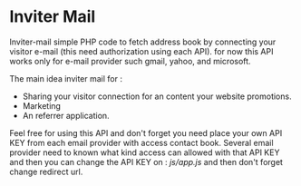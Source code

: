 # Inviter Mail

Inviter-mail simple PHP code to fetch address book by connecting your visitor e-mail (this need authorization using each API). for now this API works only for e-mail provider such gmail, yahoo, and microsoft.

The main idea inviter mail for :
  - Sharing your visitor connection for an content your website promotions.
  - Marketing
  - An referrer application.

Feel free for using this API and don't forget you need place your own API KEY from each email provider with access contact book. Several email provider need to known what kind access can allowed with that API KEY and then you can change the API KEY on : *js/app.js* and then don't forget change redirect url.